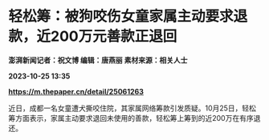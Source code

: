 # 轻松筹：被狗咬伤女童家属主动要求退款，近200万元善款正退回
**澎湃新闻记者：祝文博 编辑：唐燕丽 素材来源：相关人士**

**2023-10-25 13:35**

**https://m.thepaper.cn/detail/25061263**

近日，成都一名女童遭犬撕咬住院，其家属网络筹款引发质疑。10月25日，轻松筹方面表示，家属主动要求退回未使用的善款，轻松筹上筹到的近200万在有序退还。